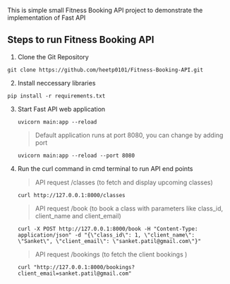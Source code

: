 This is simple small Fitness Booking API project to demonstrate the implementation of Fast API 

## Steps to run Fitness Booking API 

1. Clone the Git Repository
```
git clone https://github.com/heetp0101/Fitness-Booking-API.git
```
2. Install neccessary libraries
  ```
  pip install -r requirements.txt
  ```

3. Start Fast API web application
   ```
   uvicorn main:app --reload
   ```
   > Default application runs at port 8080, you can change by adding port
   ```
   uvicorn main:app --reload --port 8080
   ```

4. Run the curl command in cmd terminal to run API end points
    > API request /classes (to fetch and display upcoming classes)
    ```
    curl http://127.0.0.1:8000/classes
    ```
    > API request /book (to book a class with parameters like class_id, client_name and client_email)
    ```
    curl -X POST http://127.0.0.1:8000/book -H "Content-Type: application/json" -d "{\"class_id\": 1, \"client_name\": \"Sanket\", \"client_email\": \"sanket.patil@gmail.com\"}"
    ```
    > API request /bookings (to fetch the client bookings )
    ```
    curl "http://127.0.0.1:8000/bookings?client_email=sanket.patil@gmail.com"
    ```



